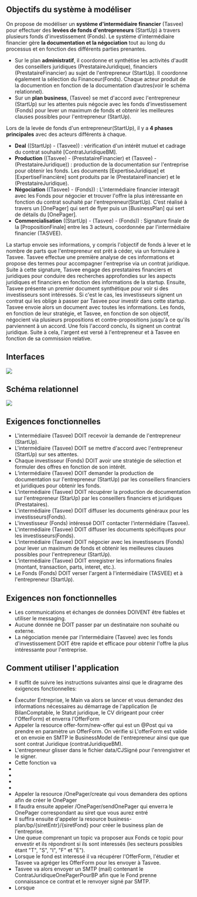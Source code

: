 ## Objectifs du système à modéliser

On propose de modéliser un **système d'intermédiaire financier** (Tasvee) pour effectuer des **levées de fonds d'entrepreneurs** (StartUp) à travers plusieurs fonds d'investissement (Fonds). Le système d'intermédiaire financier gère **la documentation et la négociation** tout au long du processus et en fonction des différents parties prenantes.

- Sur le plan **administratif**, il coordonne et synthétise les activités d'audit des conseillers juridiques (PrestataireJuridique), financiers (PrestataireFinancier) au sujet de l'entrepreneur (StartUp). Il coordonne également la sélection du Financeur(Fonds). Chaque acteur produit de la documention en fonction de la documentation d’autres(voir le schéma relationnel).
- Sur un **plan business**, (Tasvee) se met d'accord avec l'entrepreneur (StartUp) sur les attentes puis négocie avec les fonds d'investissement (Fonds) pour lever un maximum de fonds et obtenir les meilleures clauses possibles pour l'entrepreneur (StartUp).

Lors de la levée de fonds d'un entrepreneur(StartUp), il y a **4 phases principales** avec des acteurs différents à chaque.

- **Deal** ((StartUp) - (Tasvee)) : vérification d'un intérêt mutuel et cadrage du contrat souhaité [ContratJuridiqueBM].
- **Production** ((Tasvee) - (PrestataireFinancier)  et (Tasvee) - (PrestataireJuridique)) : production de la documentation sur l'entreprise pour obtenir les fonds. Les documents [ExpertiseJuridique] et [ExpertiseFinancière] sont produits par le (PrestataireFinancier) et le (PrestataireJuridique).
- **Négociation** ((Tasvee) - (Fonds)) : L'intermédiaire financier interagit avec les Fonds pour négocier et trouver l'offre la plus intéressante en fonction du contrat souhaité par l'entrepreneur(StartUp). C’est réalisé à travers un [OnePager] qui sert de flyer puis un [BusinessPlan] qui sert de détails du [OnePager].
- **Commercialisation** ((StartUp) - (Tasvee) - (Fonds)) : Signature finale de la [PropositionFinale] entre les 3 acteurs, coordonnée par l'intermédiaire financier (TASVEE).

La startup envoie ses informations, y compris l'objectif de fonds à lever et le nombre de parts que l'entrepreneur est prêt à céder, via un formulaire à Tasvee. Tasvee effectue une première analyse de ces informations et propose des termes pour accompagner l'entreprise via un contrat juridique.
Suite à cette signature, Tasvee engage des prestataires financiers et juridiques pour conduire des recherches approfondies sur les aspects juridiques et financiers en fonction des informations de la startup.
Ensuite, Tasvee présente un premier document synthétique pour voir si des investisseurs sont intéressés. Si c'est le cas, les investisseurs signent un contrat qui les oblige à passer par Tasvee pour investir dans cette startup. Tasvee envoie alors un document avec toutes les informations. Les fonds, en fonction de leur stratégie, et Tasvee, en fonction de son objectif, négocient via plusieurs propositions et contre-propositions jusqu'à ce qu'ils parviennent à un accord.
Une fois l'accord conclu, ils signent un contrat juridique. Suite à cela, l'argent est versé à l'entrepreneur et à Tasvee en fonction de sa commission relative.
## Interfaces

![](seqDiagram.png)

## Schéma relationnel

![](EER.png)

## Exigences fonctionnelles

* L'intermédiaire (Tasvee) DOIT recevoir la demande de l'entrepreneur (StartUp). 
* L'intermédiaire (Tasvee) DOIT se mettre d'accord avec l'entrepreneur (StartUp) sur ses attentes. 
* Chaque investisseur (Fonds) DOIT avoir une stratégie de sélection et formuler des offres en fonction de son intérêt. 
* L’intermédiaire (Tasvee) DOIT demander la production de documentation sur l'entrepreneur (StartUp) par les conseillers financiers et juridiques pour obtenir les fonds. 
* L’intermédiaire (Tasvee) DOIT récupérer la production de documentation sur l'entrepreneur (StarUp) par les conseillers financiers et juridiques (Prestataires). 
* L'intermédiaire (Tasvee) DOIT diffuser les documents généraux pour les investisseurs(Fonds). 
* L'investisseur (Fonds) intéressé DOIT contacter l'intermédiaire (Tasvee). 
* L'intermédiaire (Tasvee) DOIT diffuser les documents spécifiques pour les investisseurs(Fonds). 
* L’intermédiaire (Tasvee) DOIT négocier avec les investisseurs (Fonds) pour lever un maximum de fonds et obtenir les meilleures clauses possibles pour l'entrepreneur (StartUp). 
* L’intermédiaire (Tasvee) DOIT enregistrer les informations finales (montant, transaction, parts, interet, etc.). 
* Le Fonds (Fonds) DOIT verser l'argent à l'intermédiaire (TASVEE) et à l'entrepreneur (StartUp).


## Exigences non fonctionnelles

* Les communications et échanges de données DOIVENT être fiables et utiliser le messaging.
* Aucune donnée ne DOIT passer par un destinataire non souhaité ou externe.
* La négociation menée par l’intermédiaire (Tasvee) avec les fonds d'investissement DOIT être rapide et efficace pour obtenir l'offre la plus intéressante pour l'entreprise.
 
## Comment utiliser l'application
* Il suffit de suivre les instructions suivantes ainsi que le diragrame des éxigences fonctionnelles:
- Éxecuter Entreprise, le Main va alors se lancer et vous demandez des informations nécessaires au démarrage de l'application (le BilanComptable, le Statut juridique, le CV dirigeant pour créer l'OfferForm) et enverra l'OfferForm
- Appeler la resource offer-form/new-offer qui est un @Post qui va prendre en paramètre un OfferForm. On vérifie si L'offerForm est valide et on envoie en SMTP le BusinessModel de l'entrepreneur ainsi que que sont contrat Juridique (contratJuridiqueBM).
- L'entrepreneur glisser dans le fichier data/CJSigné pour l'enrengistrer et le signer.
- Cette fonction va 
-
-
-  
-
- Appeler la resource /OnePager/create qui vous demandera des options afin de créer le OnePager
- Il faudra ensuite appeler /OnePager/sendOnePager qui enverra le OnePager correspondant au siret que vous aurez entré
- Il suffira ensuite d'appeler la resource business-plan/bp/{siretEntr}/{siretFond} pour créer le business plan de l'entreprise.
- Une queue comprenant un topic va proposer aux Fonds ce topic pour envestir et ils répondront si ils sont interessés (les secteurs possibles étant "T", "S", "I", "F" et "E").  
- Lorsque le fond est interessé il va récupérer l'OfferForm, l'étudier et Tasvee va agréger les OfferForm pour les envoyer à Tasvee.
- Tasvee va alors envoyer un SMTP (mail) contenant le ContratJuridiqueOnePagerPourBP afin que le Fond prenne connaissance ce contrat et le renvoyer signé par SMTP.
- Lorsque 



